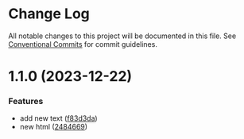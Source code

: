 # Change Log

All notable changes to this project will be documented in this file.
See [Conventional Commits](https://conventionalcommits.org) for commit guidelines.

# 1.1.0 (2023-12-22)


### Features

* add new text ([f83d3da](https://github.com/valentin-aleksandrov/my-lerna-project/commit/f83d3da85e52d4d7d49af142af1df711a27ec195))
* new html ([2484669](https://github.com/valentin-aleksandrov/my-lerna-project/commit/2484669619fb3324973d7de5272547595f66d293))
